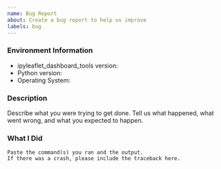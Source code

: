 ```yaml
---
name: Bug Report
about: Create a bug report to help us improve
labels: bug
---
```


<!-- Please search existing issues to avoid creating duplicates. -->

### Environment Information

-   ipyleaflet_dashboard_tools version:
-   Python version:
-   Operating System:

### Description

Describe what you were trying to get done.
Tell us what happened, what went wrong, and what you expected to happen.

### What I Did

```
Paste the command(s) you ran and the output.
If there was a crash, please include the traceback here.
```
